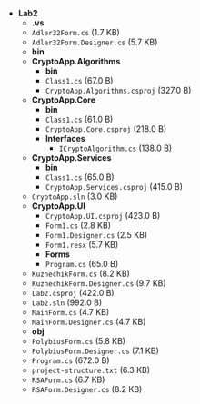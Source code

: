 - **Lab2**
  - **.vs**
  - `Adler32Form.cs` (1.7 KB)
  - `Adler32Form.Designer.cs` (5.7 KB)
  - **bin**
  - **CryptoApp.Algorithms**
    - **bin**
    - `Class1.cs` (67.0 B)
    - `CryptoApp.Algorithms.csproj` (327.0 B)
  - **CryptoApp.Core**
    - **bin**
    - `Class1.cs` (61.0 B)
    - `CryptoApp.Core.csproj` (218.0 B)
    - **Interfaces**
      - `ICryptoAlgorithm.cs` (138.0 B)
  - **CryptoApp.Services**
    - **bin**
    - `Class1.cs` (65.0 B)
    - `CryptoApp.Services.csproj` (415.0 B)
  - `CryptoApp.sln` (3.0 KB)
  - **CryptoApp.UI**
    - `CryptoApp.UI.csproj` (423.0 B)
    - `Form1.cs` (2.8 KB)
    - `Form1.Designer.cs` (2.5 KB)
    - `Form1.resx` (5.7 KB)
    - **Forms**
    - `Program.cs` (65.0 B)
  - `KuznechikForm.cs` (8.2 KB)
  - `KuznechikForm.Designer.cs` (9.7 KB)
  - `Lab2.csproj` (422.0 B)
  - `Lab2.sln` (992.0 B)
  - `MainForm.cs` (4.7 KB)
  - `MainForm.Designer.cs` (4.7 KB)
  - **obj**
  - `PolybiusForm.cs` (5.8 KB)
  - `PolybiusForm.Designer.cs` (7.1 KB)
  - `Program.cs` (672.0 B)
  - `project-structure.txt` (6.3 KB)
  - `RSAForm.cs` (6.7 KB)
  - `RSAForm.Designer.cs` (8.2 KB)
